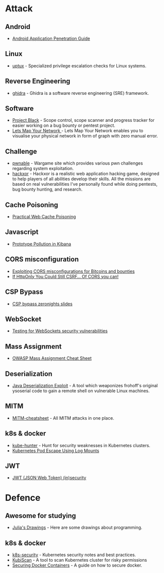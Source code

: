 # Attack

## Android

- [Android Application Penetration Guide](https://nightowl131.github.io/AAPG/)

## Linux

- [uptux](https://github.com/initstring/uptux/blob/master/README.md) - Specialized privilege escalation checks for Linux
 systems.

## Reverse Engineering

- [ghidra](https://github.com/NationalSecurityAgency/ghidra) - Ghidra is a software reverse engineering (SRE) framework.

## Software

- [Project Black](https://github.com/c0rvax/project-black) - Scope control, scope scanner and progress tracker for
 easier working on a bug bounty or pentest project.
- [Lets Map Your Network ](https://github.com/varchashva/LetsMapYourNetwork) - Lets Map Your Network enables you to
 visualise your physical network in form of graph with zero manual error.

## Challenge

- [pwnable](https://pwnable.kr) - Wargame site which provides various pwn challenges regarding system exploitation.
- [hackxor](https://hackxor.net) - Hackxor is a realistic web application hacking game, designed to help players of all
 abilities develop their skills. All the missions are based on real vulnerabilities I've personally found while doing
 pentests, bug bounty hunting, and research.

## Cache Poisoning

- [Practical Web Cache Poisoning](https://portswigger.net/research/practical-web-cache-poisoning)

## Javascript

- [Prototype Pollution in Kibana](https://slides.com/securitymb/prototype-pollution-in-kibana/#/)

## CORS misconfiguration

- [Exploiting CORS misconfigurations for Bitcoins and bounties](https://portswigger.net/research/exploiting-cors-misconfigurations-for-bitcoins-and-bounties)
- [If HttpOnly You Could Still CSRF… Of CORS you can!](https://medium.com/@_graphx/if-httponly-you-could-still-csrf-of-cors-you-can-5d7ee2c7443)

## CSP Bypass

- [CSP bypass zeronights slides](https://2018.zeronights.ru/wp-content/uploads/materials/3%20ZN2018%20WV%20-%20CSP%20bypass.pdf)

## WebSocket

- [Testing for WebSockets security vulnerabilities](https://portswigger.net/web-security/websockets)

## Mass Assignment

- [OWASP Mass Assignment Cheat Sheet](https://github.com/OWASP/CheatSheetSeries/blob/master/cheatsheets/Mass_Assignment_Cheat_Sheet.md)

## Deserialization

- [Java Deserialization Exploit](https://github.com/njfox/Java-Deserialization-Exploit) - A tool which weaponizes
 frohoff's original ysoserial code to gain a remote shell on vulnerable Linux machines.

## MITM

- [MITM-cheatsheet](https://github.com/Sab0tag3d/MITM-cheatsheet) - All MITM attacks in one place.

## k8s & docker

- [kube-hunter](https://github.com/aquasecurity/kube-hunter) - Hunt for security weaknesses in Kubernetes clusters.
- [Kubernetes Pod Escape Using Log Mounts](https://blog.aquasec.com/kubernetes-security-pod-escape-log-mounts)

## JWT

- [JWT (JSON Web Token) (in)security](https://research.securitum.com/jwt-json-web-token-security/)

# Defence

## Awesome for studying

- [Julia's Drawings](https://drawings.jvns.ca) - Here are some drawings about programming.

## k8s & docker

- [k8s-security](https://github.com/kabachook/k8s-security) - Kubernetes security notes and best practices.
- [KubiScan](https://github.com/cyberark/KubiScan) - A tool to scan Kubernetes cluster for risky permissions
- [Securing Docker Containers](https://0x00sec.org/t/securing-docker-containers/16913) - A guide on how to secure docker.

